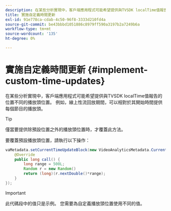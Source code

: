```yaml
---
description: 在某些分析實現中，客戶端應用程式可能希望提供與TVSDK localTime值報告的位置不同的播放頭位置。 例如，線上性流回放期間，可以相對於其開始時間提供每個節目的播放頭。
title: 實施自定義時間更新
exl-id: 91e778ca-cdab-4c50-96f8-3333d210fd4a
source-git-commit: be43bbbd1051886c8979ff590a3197b2a7249b6a
workflow-type: tm+mt
source-wordcount: '135'
ht-degree: 0%

---
```


# 實施自定義時間更新 {#implement-custom-time-updates}

在某些分析實現中，客戶端應用程式可能希望提供與TVSDK localTime值報告的位置不同的播放頭位置。 例如，線上性流回放期間，可以相對於其開始時間提供每個節目的播放頭。

>[!TIP]
>
>僅當要提供除預設位置之外的播放頭位置時，才覆蓋此方法。

要覆蓋預設播放頭位置，請執行以下操作：

```java
vaMetadata.setCurrentTimeUpdateBlock(new VideoAnalyticsMetadata.CurrentTimeUpdateBlock() { 
    @Override 
    public long call() { 
        long range = 500L; 
        Random r = new Random() 
        return (long)(r.nextDouble()*range); 
    } 
});
```

>[!IMPORTANT]
>
>此代碼段中的值只是示例。 您需要為自定義播放頭位置使用不同的值。
